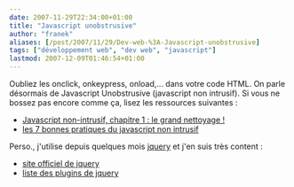```yaml
---
date: 2007-11-29T22:34:00+01:00
title: "Javascript unobstrusive"
author: "franek"
aliases: [/post/2007/11/29/Dev-web-%3A-Javascript-unobstrusive]
tags: ["développement web", "dev web", "javascript"]
lastmod: 2007-12-09T01:46:54+01:00
---
```

Oubliez les onclick, onkeypress, onload,... dans votre code HTML. On parle désormais de Javascript Unobstrusive (javascript non intrusif). Si vous ne bossez pas encore comme ça, lisez les ressources suivantes :

- [Javascript non-intrusif, chapitre 1 : le grand nettoyage !](http://www.pompage.net/pompe/javascript-non-intruisif-chapitre-1/)
- [les 7 bonnes pratiques du javascript non intrusif](http://icant.co.uk/articles/seven-rules-of-unobtrusive-javascript/)

Perso., j'utilise depuis quelques mois [jquery](http://jquery.com) et j'en suis très content :

- [site officiel de jquery](https://franek.chicour.net/post/2007/11/29/ "en")
- [liste des plugins de jquery](http://www.kollermedia.at/archive/2007/11/21/the-ultimate-jquery-plugin-list/)
